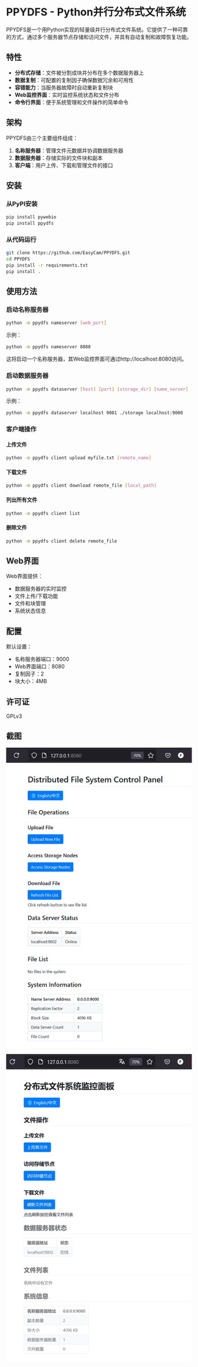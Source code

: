 # PPYDFS - Python并行分布式文件系统

PPYDFS是一个用Python实现的轻量级并行分布式文件系统。它提供了一种可靠的方式，通过多个服务器节点存储和访问文件，并具有自动复制和故障恢复功能。

## 特性

- **分布式存储**：文件被分割成块并分布在多个数据服务器上
- **数据复制**：可配置的复制因子确保数据冗余和可用性
- **容错能力**：当服务器故障时自动重新复制块
- **Web监控界面**：实时监控系统状态和文件分布
- **命令行界面**：便于系统管理和文件操作的简单命令

## 架构

PPYDFS由三个主要组件组成：

1. **名称服务器**：管理文件元数据并协调数据服务器
2. **数据服务器**：存储实际的文件块和副本
3. **客户端**：用户上传、下载和管理文件的接口

## 安装

### 从PyPI安装

```bash
pip install pywebio
pip install ppydfs
```

### 从代码运行

```bash
git clone https://github.com/EasyCam/PPYDFS.git
cd PPYDFS
pip install -r requirements.txt
pip install .
```

## 使用方法

### 启动名称服务器

```bash
python -m ppydfs nameserver [web_port]
```

示例：

```bash
python -m ppydfs nameserver 8080
```

这将启动一个名称服务器，其Web监控界面可通过http://localhost:8080访问。

### 启动数据服务器

```bash
python -m ppydfs dataserver [host] [port] [storage_dir] [name_server]
```

示例：
```bash
python -m ppydfs dataserver localhost 9001 ./storage localhost:9000
```

### 客户端操作

#### 上传文件

```bash
python -m ppydfs client upload myfile.txt [remote_name]
```

#### 下载文件

```bash
python -m ppydfs client download remote_file [local_path]
```

#### 列出所有文件

```bash
python -m ppydfs client list
```

#### 删除文件

```bash
python -m ppydfs client delete remote_file
```

## Web界面

Web界面提供：

- 数据服务器的实时监控
- 文件上传/下载功能
- 文件和块管理
- 系统状态信息

## 配置

默认设置：
- 名称服务器端口：9000
- Web界面端口：8080
- 复制因子：2
- 块大小：4MB

## 许可证

GPLv3

## 截图

![](./images/webui_en.png)

![](./images/webui_cn.png)
